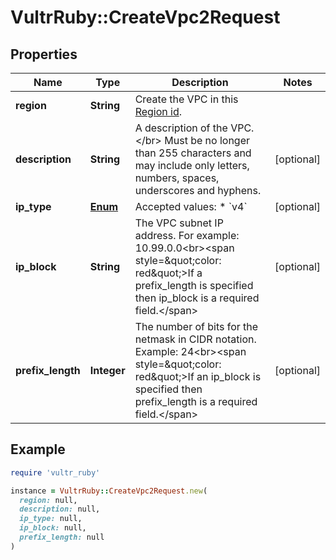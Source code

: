 # VultrRuby::CreateVpc2Request

## Properties

| Name | Type | Description | Notes |
| ---- | ---- | ----------- | ----- |
| **region** | **String** | Create the VPC in this [Region id](#operation/list-regions). |  |
| **description** | **String** | A description of the VPC. &lt;/br&gt; Must be no longer than 255 characters and may include only letters, numbers, spaces, underscores and hyphens. | [optional] |
| **ip_type** | [**Enum**](Enum.md) | Accepted values: * &#x60;v4&#x60; | [optional] |
| **ip_block** | **String** | The VPC subnet IP address. For example: 10.99.0.0&lt;br&gt;&lt;span style&#x3D;\&quot;color: red\&quot;&gt;If a prefix_length is specified then ip_block is a required field.&lt;/span&gt; | [optional] |
| **prefix_length** | **Integer** | The number of bits for the netmask in CIDR notation. Example: 24&lt;br&gt;&lt;span style&#x3D;\&quot;color: red\&quot;&gt;If an ip_block is specified then prefix_length is a required field.&lt;/span&gt; | [optional] |

## Example

```ruby
require 'vultr_ruby'

instance = VultrRuby::CreateVpc2Request.new(
  region: null,
  description: null,
  ip_type: null,
  ip_block: null,
  prefix_length: null
)
```


